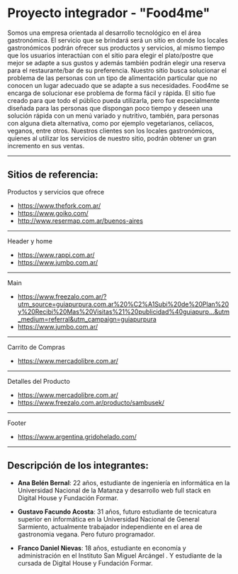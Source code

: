 # Proyecto integrador - "Food4me"
Somos una empresa orientada al desarrollo tecnológico en el área gastronómica. El servicio que se brindará será un sitio en donde los locales gastronómicos podrán ofrecer sus productos y servicios, al mismo tiempo que los usuarios interactúan con el sitio para elegir el plato/postre que mejor se adapte a sus gustos y además también podrán elegir una reserva para el restaurante/bar de su preferencia. Nuestro sitio busca solucionar el problema de las personas con un tipo de alimentación particular que no conocen un lugar adecuado que se adapte a sus necesidades. Food4me se encarga de solucionar ese problema de forma fácil y rápida.
El sitio fue creado para que todo el público pueda utilizarla, pero fue especialmente diseñada para las personas que dispongan poco tiempo y deseen una solución rápida con un menú variado y nutritivo, también, para personas con alguna dieta alternativa, como por ejemplo vegetarianos, celíacos, veganos, entre otros. 
Nuestros clientes son los locales gastronómicos, quienes al utilizar los servicios de nuestro sitio, podrán obtener un gran incremento en sus ventas.

-----------------------------------------------------
## Sitios de referencia:
Productos y servicios que ofrece
* https://www.thefork.com.ar/
* https://www.goiko.com/
* http://www.resermap.com.ar/buenos-aires
-----------------------------------------------------
Header y home
* https://www.rappi.com.ar/
* https://www.jumbo.com.ar/
-----------------------------------------------------
Main
* https://www.freezalo.com.ar/?utm_source=guiapurpura.com.ar%20%C2%A1Subi%20de%20Plan%20y%20Recibi%20Mas%20Visitas%21%20publicidad%40guiapurp...&utm_medium=referral&utm_campaign=guiapurpura
* https://www.jumbo.com.ar/
-----------------------------------------------------
Carrito de Compras
* https://www.mercadolibre.com.ar/
-----------------------------------------------------
Detalles del Producto
* https://www.mercadolibre.com.ar/
* https://www.freezalo.com.ar/producto/sambusek/
-----------------------------------------------------
Footer
* https://www.argentina.gridohelado.com/
-----------------------------------------------------
## Descripción de los integrantes:
* **Ana Belén Bernal**: 22 años, estudiante de ingeniería en informática en la Universidad Nacional de la Matanza y desarrollo web full stack en Digital House y Fundación Formar.

* **Gustavo Facundo Acosta**: 31 años, futuro estudiante de tecnicatura superior en informática en la Universidad Nacional de General Sarmiento, actualmente trabajador independiente en el area de gastronomia vegana. Pero futuro programador.

* **Franco Daniel Nievas**: 18 años, estudiante en economía y administración en el Instituto San Miguel Arcángel .  Y estudiante de la cursada de Digital House y Fundación Formar.
